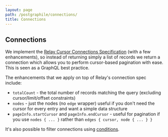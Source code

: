 ```yaml
---
layout: page
path: /postgraphile/connections/
title: Connections
---
```


## Connections

We implement the [Relay Cursor Connections
Specification](https://facebook.github.io/relay/graphql/connections.htm) (with
a few enhancements), so instead of returning simply a list of records we return
a connection which allows you to perform cursor-based pagination with ease.
This is seen as a GraphQL best practice.

The enhancements that we apply on top of Relay's connection spec include:

- `totalCount` - the total number of records matching the query (excluding cursor/limit/offset constraints)
- `nodes` - just the nodes (no `edge` wrapper) useful if you don't need the cursor for every entry and want a simple data structure
- `pageInfo.startCursor` and `pageInfo.endCursor` - useful for pagination if you use `nodes { ... }` rather than `edges { cursor, node { ... } }`

It's also possible to filter connections using [conditions](/postgraphile/filtering/).
